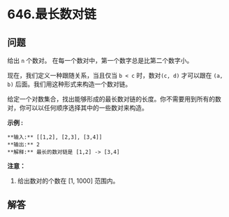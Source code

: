 # 646.最长数对链

## 问题

给出 `n` 个数对。 在每一个数对中，第一个数字总是比第二个数字小。

现在，我们定义一种跟随关系，当且仅当 `b < c` 时，数对`(c, d)` 才可以跟在 `(a, b)` 后面。我们用这种形式来构造一个数对链。

给定一个对数集合，找出能够形成的最长数对链的长度。你不需要用到所有的数对，你可以以任何顺序选择其中的一些数对来构造。

**示例 :**

```
**输入:** [[1,2], [2,3], [3,4]]
**输出:** 2
**解释:** 最长的数对链是 [1,2] -> [3,4]

```

**注意：**

1. 给出数对的个数在 [1, 1000] 范围内。



## 解答

